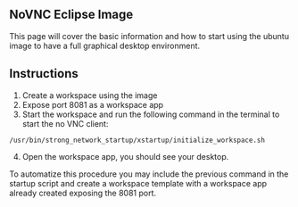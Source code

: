 ## NoVNC Eclipse Image

This page will cover the basic information and how to start using the ubuntu image to have a full graphical desktop environment.

## Instructions
1. Create a workspace using the image
2. Expose port 8081 as a workspace app
3. Start the workspace and run the following command in the terminal to start the no VNC client:
``` 
/usr/bin/strong_network_startup/xstartup/initialize_workspace.sh
```
4. Open the workspace app, you should see your desktop.

To automatize this procedure you may include the previous command in the startup script and create a workspace template with a workspace app already created exposing the 8081 port.